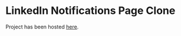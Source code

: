 # LinkedIn Notifications Page Clone

Project has been hosted [here](https://nikesh-r.github.io/LinkedIn-Notifications/ "LinkedIn-Notifications"). 